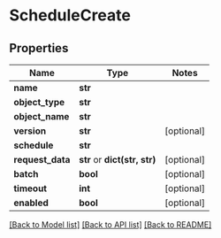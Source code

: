 # ScheduleCreate

## Properties
Name | Type | Notes
------------ | ------------- | -------------
**name** | **str** | 
**object_type** | **str** | 
**object_name** | **str** | 
**version** | **str** | [optional] 
**schedule** | **str** | 
**request_data** | **str** or **dict(str, str)** | [optional] 
**batch** | **bool** | [optional] 
**timeout** | **int** | [optional] 
**enabled** | **bool** | [optional] 

[[Back to Model list]](../README.md#documentation-for-models) [[Back to API list]](../README.md#documentation-for-api-endpoints) [[Back to README]](../README.md)


